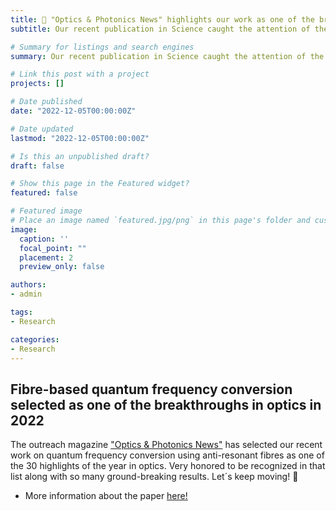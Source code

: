 ```yaml
---
title: 📰 "Optics & Photonics News" highlights our work as one of the breakthroughs in 2022! 🔊
subtitle: Our recent publication in Science caught the attention of the celebrated outreach magazine "Optics & Photonics News"

# Summary for listings and search engines
summary: Our recent publication in Science caught the attention of the celebrated outreach magazine "Optics & Photonics News"

# Link this post with a project
projects: []

# Date published
date: "2022-12-05T00:00:00Z"

# Date updated
lastmod: "2022-12-05T00:00:00Z"

# Is this an unpublished draft?
draft: false

# Show this page in the Featured widget?
featured: false

# Featured image
# Place an image named `featured.jpg/png` in this page's folder and customize its options here.
image:
  caption: ''
  focal_point: ""
  placement: 2
  preview_only: false

authors:
- admin

tags:
- Research

categories:
- Research
---
```


## Fibre-based quantum frequency conversion selected as one of the breakthroughs in optics in 2022

The outreach magazine ["Optics & Photonics News"](https://www.optica-opn.org/home/articles/volume_33/december_2022/extras/tunable_frequency_conversion_of_single_photons_in/) has selected our recent work on quantum frequency conversion using anti-resonant fibres as one of the 30 highlights of the year in optics. Very honored to be recognized in that list along with so many ground-breaking results. Let´s keep moving! 🙌

- More information about the paper [here!](/publication/2022_quantumsrs_tyumenev_science/)
